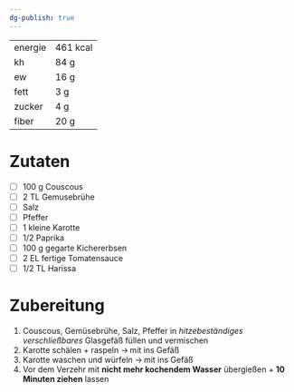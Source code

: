 ```yaml
---
dg-publish: true
---
```


|         |          |
| ------- | -------- |
| energie | 461 kcal |
| kh      | 84 g     |
| ew      | 16 g     |
| fett    | 3 g      |
| zucker  | 4 g      |
| fiber   | 20 g     | 

# Zutaten

- [ ] 100 g Couscous
- [ ] 2 TL Gemusebrühe
- [ ] Salz
- [ ] Pfeffer
- [ ] 1 kleine Karotte
- [ ] 1/2 Paprika
- [ ] 100 g gegarte Kichererbsen
- [ ] 2 EL fertige Tomatensauce
- [ ] 1/2 TL Harissa

# Zubereitung

1. Couscous, Gemüsebrühe, Salz, Pfeffer in *hitzebeständiges* *verschließbares* Glasgefäß füllen und vermischen
2. Karotte schälen + raspeln → mit ins Gefäß
3. Karotte waschen und würfeln → mit ins Gefäß
4. Vor dem Verzehr mit **nicht mehr kochendem Wasser** übergießen + **10 Minuten ziehen** lassen
